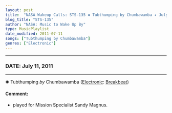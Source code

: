 ```yaml
---
layout: post
title:  "NASA Wakeup Calls: STS-135 ✺ Tubthumping by Chumbawamba ✦ July 11, 2011"
blog_title: "STS-135"
author: "NASA: Music to Wake Up By"
type: MusicPlaylist
date_modified: 2011-07-11
songs: ["Tubthumping by Chumbawamba"]
genres: ["Electronic"]
---
```


----
### DATE: July 11, 2011
----
✺ Tubthumping *by* Chumbawamba ([Electronic](https://www.discogs.com/genre/Electronic): [Breakbeat](https://www.discogs.com/style/Breakbeat)) <a target="blank_" href="https://www.discogs.com/Chumbawamba-Tubthumping/release/120047">
    <i class="fas fa-compact-disc"
       title="Discogs entry for this song"
       alt="Discogs entry for this song"
       style="font-size: 1.1em;"></i></a>
    

#### Comment:
* played for Mission Specialist Sandy Magnus.



<br/>
<center>
	<a target="_blank"
	   href="https://twitter.com/intent/tweet?hashtags=Space,NASA,Playlist,NASAWakeupCalls,SpaceProgram&text=🚀 {{ page.author}}, {{ page.title }}. {{ site.url }}{{ page.url }}&via=nasawakeupcalls"><i class="fab fa-twitter" title="Tweet this page" alt="Tweet this page" style="font-size: 1.3em;"></i></a>
	&nbsp; 	<i class="fas fa-user-astronaut" style="font-size: 1.5em;"></i> &nbsp;
    <a id="custom_amazon_link"
       type="amzn" search="#"
       category="popular music">
    <i class="fab fa-amazon" style="font-size: 1.3em;"></i></a>
</center>

<!-- Randomly resolve an individual entry from a song array -->
<script src="/assets/javascript/seedrandom.min.js"></script>
<script>
  var wake_me_up = ["Tubthumping by Chumbawamba"];
  var prng = new Math.seedrandom();
  function randomSong() {
    song = wake_me_up[Math.floor(Math.random() * wake_me_up.length)];
    var amazon_link = document.getElementById("custom_amazon_link");
    amazon_link.setAttribute("search", song);
  }
  window.onload = randomSong();
</script>
